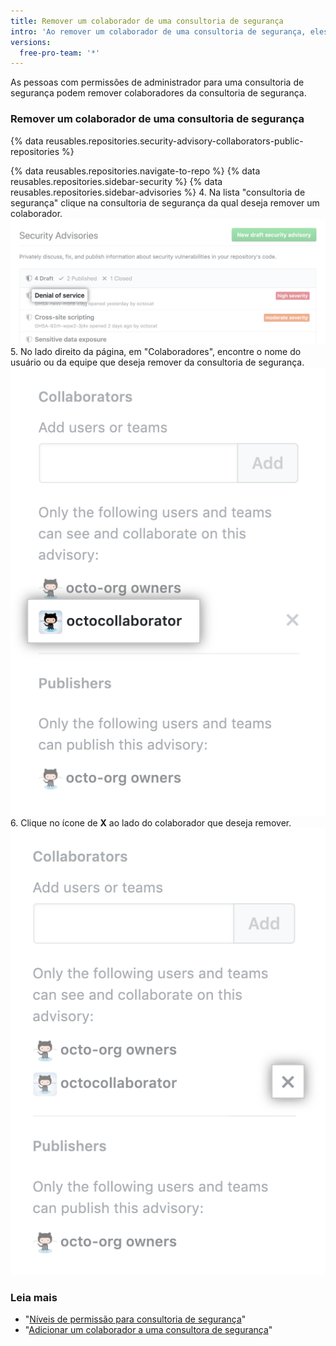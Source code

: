 ```yaml
---
title: Remover um colaborador de uma consultoria de segurança
intro: 'Ao remover um colaborador de uma consultoria de segurança, eles perdem acesso de leitura e gravação às discussões e metadados da consultoria de segurança.'
versions:
  free-pro-team: '*'
---
```


As pessoas com permissões de administrador para uma consultoria de segurança podem remover colaboradores da consultoria de segurança.

### Remover um colaborador de uma consultoria de segurança

{% data reusables.repositories.security-advisory-collaborators-public-repositories %}

{% data reusables.repositories.navigate-to-repo %}
{% data reusables.repositories.sidebar-security %}
{% data reusables.repositories.sidebar-advisories %}
4. Na lista "consultoria de segurança" clique na consultoria de segurança da qual deseja remover um colaborador. ![Consultoria de segurança na lista](/assets/images/help/security/security-advisory-in-list.png)
5. No lado direito da página, em "Colaboradores", encontre o nome do usuário ou da equipe que deseja remover da consultoria de segurança. ![Colaborador da consultoria de segurança](/assets/images/help/security/security-advisory-collaborator.png)
6. Clique no ícone de **X** ao lado do colaborador que deseja remover. ![Ícone X para remover o colaborador da consultoria de segurança](/assets/images/help/security/security-advisory-remove-collaborator-x.png)

### Leia mais

- "[Níveis de permissão para consultoria de segurança](/github/managing-security-vulnerabilities/permission-levels-for-security-advisories)"
- "[Adicionar um colaborador a uma consultora de segurança](/github/managing-security-vulnerabilities/adding-a-collaborator-to-a-security-advisory)"
